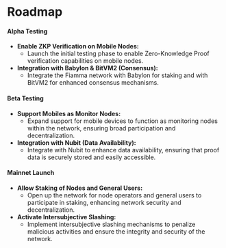 # Roadmap

#### Alpha Testing

* **Enable ZKP Verification on Mobile Nodes:**
  * Launch the initial testing phase to enable Zero-Knowledge Proof verification capabilities on mobile nodes.
* **Integration with Babylon & BitVM2 (Consensus):**
  * Integrate the Fiamma network with Babylon for staking and with BitVM2 for enhanced consensus mechanisms.

#### Beta Testing&#x20;

* **Support Mobiles as Monitor Nodes:**
  * Expand support for mobile devices to function as monitoring nodes within the network, ensuring broad participation and decentralization.
* **Integration with Nubit (Data Availability):**
  * Integrate with Nubit to enhance data availability, ensuring that proof data is securely stored and easily accessible.

#### Mainnet Launch

* **Allow Staking of Nodes and General Users:**
  * Open up the network for node operators and general users to participate in staking, enhancing network security and decentralization.
* **Activate Intersubjective Slashing:**
  * Implement intersubjective slashing mechanisms to penalize malicious activities and ensure the integrity and security of the network.
